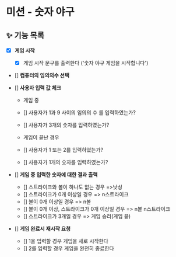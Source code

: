 # 미션 - 숫자 야구

## ✨ 기능 목록

- [x] **게임 시작**

  - [x] 게임 시작 문구를 출력한다 ('숫자 야구 게임을 시작합니다')

- [] **컴퓨터의 임의의수 선택**

- [] **사용자 입력 값 체크**

  - 게임 중
  - [] 사용자가 1과 9 사이의 임의의 수 를 입력하였는가?
  - [] 사용자가 3개의 숫자를 입력하였는가?

  - 게임이 끝난 경우
  - [] 사용자가 1 또는 2를 입력하였는가?
  - [] 사용자가 1개의 숫자를 입력하였는가?

- [] **게임 중 입력한 숫자에 대한 결과 출력**

  - [] 스트라이크와 볼이 하나도 없는 경우 =>낫싱
  - [] 스트라이크가 0개 이상일 경우 => n스트라이크
  - [] 볼이 0개 이상일 경우 => n볼
  - [] 볼이 0개 이상, 스트라이크가 0개 이상일 경우 => n볼 n스트라이크
  - [] 스트라이크가 3개일 경우 => 게임 승리(게임 끝)

- [] **게임 완료시 재시작 요청**
  - [] 1을 입력할 경우 게임을 새로 시작한다
  - [] 2를 입력할 경우 게임을 완전히 종료한다
